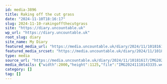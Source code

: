 ```yaml
---
id: media-3896
title: Raking off the cut grass
date: "2024-11-10T18:16:17"
slug: 2024-11-10-rakingoffthecutgrass
site: "https://diary.uncountable.uk"
wp_url: "https://diary.uncountable.uk"
root_slug: diary
site_name: My Diary
featured_media_url: "https://media.uncountable.uk/diary/2024/11/10181617/IMG20241110143335.webp"
featured_media_srcset: "https://media.uncountable.uk/diary/2024/11/10181617/IMG20241110143335-300x169.webp 300w, https://media.uncountable.uk/diary/2024/11/10181617/IMG20241110143335-1024x576.webp 1024w, https://media.uncountable.uk/diary/2024/11/10181617/IMG20241110143335-150x150.webp 150w, https://media.uncountable.uk/diary/2024/11/10181617/IMG20241110143335-640x360.webp 640w, https://media.uncountable.uk/diary/2024/11/10181617/IMG20241110143335.webp 2000w"
type: media
source_url: "https://media.uncountable.uk/diary/2024/11/10181617/IMG20241110143335.webp"
media_details: {"width":2000,"height":1125,"file":"IMG20241110143335.webp","filesize":194912,"sizes":{"medium":{"file":"IMG20241110143335-300x169.webp","width":300,"height":169,"filesize":18086,"mime_type":"image/webp","source_url":"https://media.uncountable.uk/diary/2024/11/10181617/IMG20241110143335-300x169.webp"},"large":{"file":"IMG20241110143335-1024x576.webp","width":1024,"height":576,"filesize":213534,"mime_type":"image/webp","source_url":"https://media.uncountable.uk/diary/2024/11/10181617/IMG20241110143335-1024x576.webp"},"thumbnail":{"file":"IMG20241110143335-150x150.webp","width":150,"height":150,"filesize":7910,"mime_type":"image/webp","source_url":"https://media.uncountable.uk/diary/2024/11/10181617/IMG20241110143335-150x150.webp"},"mobwidth":{"file":"IMG20241110143335-640x360.webp","width":640,"height":360,"filesize":82954,"mime_type":"image/webp","source_url":"https://media.uncountable.uk/diary/2024/11/10181617/IMG20241110143335-640x360.webp"},"full":{"file":"IMG20241110143335.webp","width":2000,"height":1125,"mime_type":"image/webp","source_url":"https://media.uncountable.uk/diary/2024/11/10181617/IMG20241110143335.webp"}},"image_meta":{"aperture":"0","credit":"","camera":"","caption":"","created_timestamp":"0","copyright":"","focal_length":"0","iso":"0","shutter_speed":"0","title":"","orientation":"0","keywords":[]}}
category: []
tag: []
---
```


